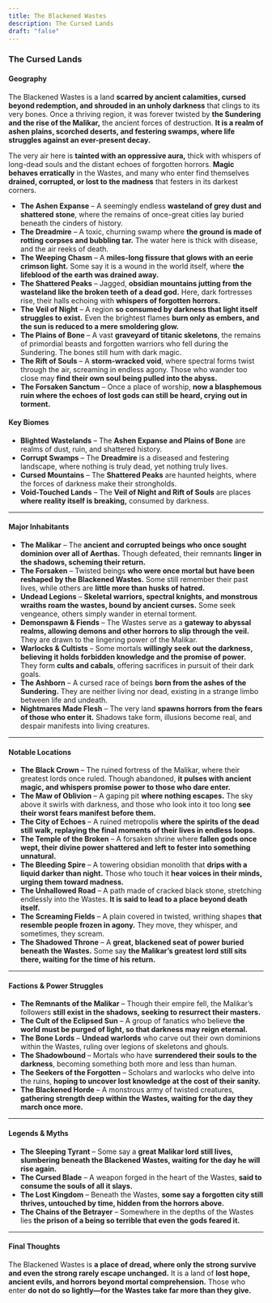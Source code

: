 ```yaml
---
title: The Blackened Wastes
description: The Cursed Lands
draft: "false"
---
```

### The Cursed Lands
#### **Geography**

The Blackened Wastes is a land **scarred by ancient calamities, cursed beyond redemption, and shrouded in an unholy darkness** that clings to its very bones. Once a thriving region, it was forever twisted by **the Sundering and the rise of the Malikar,** the ancient forces of destruction. **It is a realm of ashen plains, scorched deserts, and festering swamps, where life struggles against an ever-present decay.**

The very air here is **tainted with an oppressive aura,** thick with whispers of long-dead souls and the distant echoes of forgotten horrors. **Magic behaves erratically** in the Wastes, and many who enter find themselves **drained, corrupted, or lost to the madness** that festers in its darkest corners.

- **The Ashen Expanse** – A seemingly endless **wasteland of grey dust and shattered stone**, where the remains of once-great cities lay buried beneath the cinders of history.
- **The Dreadmire** – A toxic, churning swamp where **the ground is made of rotting corpses and bubbling tar.** The water here is thick with disease, and the air reeks of death.
- **The Weeping Chasm** – A **miles-long fissure that glows with an eerie crimson light.** Some say it is a wound in the world itself, where **the lifeblood of the earth was drained away.**
- **The Shattered Peaks** – Jagged, **obsidian mountains jutting from the wasteland like the broken teeth of a dead god.** Here, dark fortresses rise, their halls echoing with **whispers of forgotten horrors.**
- **The Veil of Night** – A region **so consumed by darkness that light itself struggles to exist.** Even the brightest flames **burn only as embers, and the sun is reduced to a mere smoldering glow.**
- **The Plains of Bone** – A vast **graveyard of titanic skeletons**, the remains of primordial beasts and forgotten warriors who fell during the Sundering. The bones still hum with dark magic.
- **The Rift of Souls** – A **storm-wracked void**, where spectral forms twist through the air, screaming in endless agony. Those who wander too close may **find their own soul being pulled into the abyss.**
- **The Forsaken Sanctum** – Once a place of worship, **now a blasphemous ruin where the echoes of lost gods can still be heard, crying out in torment.**

#### **Key Biomes**

- **Blighted Wastelands** – The **Ashen Expanse and Plains of Bone** are realms of dust, ruin, and shattered history.
- **Corrupt Swamps** – The **Dreadmire** is a diseased and festering landscape, where nothing is truly dead, yet nothing truly lives.
- **Cursed Mountains** – The **Shattered Peaks** are haunted heights, where the forces of darkness make their strongholds.
- **Void-Touched Lands** – The **Veil of Night and Rift of Souls** are places **where reality itself is breaking,** consumed by darkness.

---

#### **Major Inhabitants**

- **The Malikar** – The **ancient and corrupted beings who once sought dominion over all of Aerthas.** Though defeated, their remnants **linger in the shadows, scheming their return.**
- **The Forsaken** – Twisted beings **who were once mortal but have been reshaped by the Blackened Wastes.** Some still remember their past lives, while others are **little more than husks of hatred.**
- **Undead Legions** – **Skeletal warriors, spectral knights, and monstrous wraiths roam the wastes, bound by ancient curses.** Some seek vengeance, others simply wander in eternal torment.
- **Demonspawn & Fiends** – The Wastes serve as a **gateway to abyssal realms, allowing demons and other horrors to slip through the veil.** They are drawn to the lingering power of the Malikar.
- **Warlocks & Cultists** – Some mortals **willingly seek out the darkness, believing it holds forbidden knowledge and the promise of power.** They form **cults and cabals**, offering sacrifices in pursuit of their dark goals.
- **The Ashborn** – A cursed race of beings **born from the ashes of the Sundering.** They are neither living nor dead, existing in a strange limbo between life and undeath.
- **Nightmares Made Flesh** – The very land **spawns horrors from the fears of those who enter it.** Shadows take form, illusions become real, and despair manifests into living creatures.

---

#### **Notable Locations**

- **The Black Crown** – The ruined fortress of the Malikar, where their greatest lords once ruled. Though abandoned, **it pulses with ancient magic, and whispers promise power to those who dare enter.**
- **The Maw of Oblivion** – A gaping pit **where nothing escapes.** The sky above it swirls with darkness, and those who look into it too long **see their worst fears manifest before them.**
- **The City of Echoes** – A ruined metropolis **where the spirits of the dead still walk, replaying the final moments of their lives in endless loops.**
- **The Temple of the Broken** – A forsaken shrine where **fallen gods once wept, their divine power shattered and left to fester into something unnatural.**
- **The Bleeding Spire** – A towering obsidian monolith that **drips with a liquid darker than night.** Those who touch it **hear voices in their minds, urging them toward madness.**
- **The Unhallowed Road** – A path made of cracked black stone, stretching endlessly into the Wastes. **It is said to lead to a place beyond death itself.**
- **The Screaming Fields** – A plain covered in twisted, writhing shapes **that resemble people frozen in agony.** They move, they whisper, and sometimes, they scream.
- **The Shadowed Throne** – A **great, blackened seat of power buried beneath the Wastes.** Some say **the Malikar’s greatest lord still sits there, waiting for the time of his return.**

---

#### **Factions & Power Struggles**

- **The Remnants of the Malikar** – Though their empire fell, the Malikar’s followers **still exist in the shadows, seeking to resurrect their masters.**
- **The Cult of the Eclipsed Sun** – A group of fanatics who believe **the world must be purged of light, so that darkness may reign eternal.**
- **The Bone Lords** – **Undead warlords** who carve out their own dominions within the Wastes, ruling over legions of skeletons and ghouls.
- **The Shadowbound** – Mortals who have **surrendered their souls to the darkness**, becoming something both more and less than human.
- **The Seekers of the Forgotten** – Scholars and warlocks who delve into the ruins, **hoping to uncover lost knowledge at the cost of their sanity.**
- **The Blackened Horde** – A monstrous army of twisted creatures, **gathering strength deep within the Wastes, waiting for the day they march once more.**

---

#### **Legends & Myths**

- **The Sleeping Tyrant** – Some say a **great Malikar lord still lives, slumbering beneath the Blackened Wastes, waiting for the day he will rise again.**
- **The Cursed Blade** – A weapon forged in the heart of the Wastes, **said to consume the souls of all it slays.**
- **The Lost Kingdom** – Beneath the Wastes, **some say a forgotten city still thrives, untouched by time, hidden from the horrors above.**
- **The Chains of the Betrayer** – Somewhere in the depths of the Wastes lies **the prison of a being so terrible that even the gods feared it.**

---

#### **Final Thoughts**

The Blackened Wastes is **a place of dread, where only the strong survive and even the strong rarely escape unchanged.** It is a land of **lost hope, ancient evils, and horrors beyond mortal comprehension.** Those who enter **do not do so lightly—for the Wastes take far more than they give.**